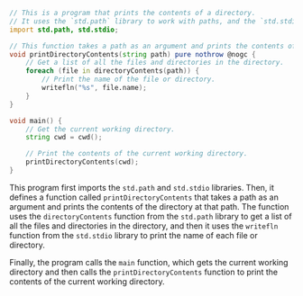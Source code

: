 ```d
// This is a program that prints the contents of a directory.
// It uses the `std.path` library to work with paths, and the `std.stdio` library to print output.
import std.path, std.stdio;

// This function takes a path as an argument and prints the contents of the directory at that path.
void printDirectoryContents(string path) pure nothrow @nogc {
    // Get a list of all the files and directories in the directory.
    foreach (file in directoryContents(path)) {
        // Print the name of the file or directory.
        writefln("%s", file.name);
    }
}

void main() {
    // Get the current working directory.
    string cwd = cwd();

    // Print the contents of the current working directory.
    printDirectoryContents(cwd);
}
```

This program first imports the `std.path` and `std.stdio` libraries. Then, it defines a function called `printDirectoryContents` that takes a path as an argument and prints the contents of the directory at that path. The function uses the `directoryContents` function from the `std.path` library to get a list of all the files and directories in the directory, and then it uses the `writefln` function from the `std.stdio` library to print the name of each file or directory.

Finally, the program calls the `main` function, which gets the current working directory and then calls the `printDirectoryContents` function to print the contents of the current working directory.